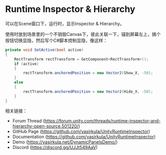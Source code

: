 # Runtime Inspector & Hierarchy

可以在Scene窗口下，运行时，显示Inspector & Hierarchy。

使用时放到场景里的一个不销毁Canvas下，彼此关联一下，锚到屏幕左上，搞个按钮切换显隐，然后写个C#脚本控制显隐，像这样：

```c#
private void SetActive(bool active)
{
    RectTransform rectTransform = GetComponent<RectTransform>();
    if (active)
    {
        rectTransform.anchoredPosition = new Vector2(Show_X, -50);
    }
    else
    {
        rectTransform.anchoredPosition = new Vector2(Hide_X, -50);
    }
}
```



相关链接：

- Forum Thread (https://forum.unity.com/threads/runtime-inspector-and-hierarchy-open-source.501220/) 
- GitHub Page (https://github.com/yasirkula/UnityRuntimeInspector) 
- Documentation (https://github.com/yasirkula/UnityRuntimeInspector) 
- Demo (https://yasirkula.net/DynamicPanelsDemo/)
- Discord (https://discord.gg/UJJt549AaV)